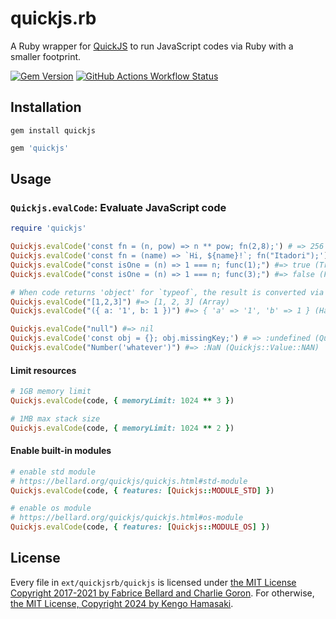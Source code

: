 # quickjs.rb

A Ruby wrapper for [QuickJS](https://bellard.org/quickjs) to run JavaScript codes via Ruby with a smaller footprint.

[![Gem Version](https://img.shields.io/gem/v/quickjs?style=for-the-badge)](https://rubygems.org/gems/quickjs) [![GitHub Actions Workflow Status](https://img.shields.io/github/actions/workflow/status/hmsk/quickjs.rb/main?style=for-the-badge)](https://github.com/hmsk/quickjs.rb/actions/workflows/main.yml)


## Installation

```
gem install quickjs
```

```rb
gem 'quickjs'
```

## Usage

### `Quickjs.evalCode`: Evaluate JavaScript code

```rb
require 'quickjs'

Quickjs.evalCode('const fn = (n, pow) => n ** pow; fn(2,8);') # => 256
Quickjs.evalCode('const fn = (name) => `Hi, ${name}!`; fn("Itadori");') # => "Hi, Itadori!
Quickjs.evalCode("const isOne = (n) => 1 === n; func(1);") #=> true (TrueClass)
Quickjs.evalCode("const isOne = (n) => 1 === n; func(3);") #=> false (FalseClass)

# When code returns 'object' for `typeof`, the result is converted via JSON.stringify (JS) -> JSON.parse (Ruby)
Quickjs.evalCode("[1,2,3]") #=> [1, 2, 3] (Array)
Quickjs.evalCode("({ a: '1', b: 1 })") #=> { 'a' => '1', 'b' => 1 } (Hash)

Quickjs.evalCode("null") #=> nil
Quickjs.evalCode('const obj = {}; obj.missingKey;') # => :undefined (Quickjs::Value::Undefined)
Quickjs.evalCode("Number('whatever')") #=> :NaN (Quickjs::Value::NAN)
```

#### Limit resources

```rb
# 1GB memory limit
Quickjs.evalCode(code, { memoryLimit: 1024 ** 3 })

# 1MB max stack size
Quickjs.evalCode(code, { memoryLimit: 1024 ** 2 })
```

#### Enable built-in modules

```rb
# enable std module
# https://bellard.org/quickjs/quickjs.html#std-module
Quickjs.evalCode(code, { features: [Quickjs::MODULE_STD] })

# enable os module
# https://bellard.org/quickjs/quickjs.html#os-module
Quickjs.evalCode(code, { features: [Quickjs::MODULE_OS] })
```

## License

Every file in `ext/quickjsrb/quickjs` is licensed under [the MIT License Copyright 2017-2021 by Fabrice Bellard and Charlie Goron](/ext/quickjsrb/quickjs/LICENSE).
For otherwise, [the MIT License, Copyright 2024 by Kengo Hamasaki](/LICENSE).
